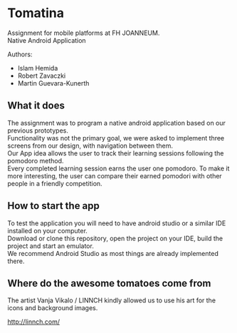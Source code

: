 # Tomatina

Assignment for mobile platforms at FH JOANNEUM. <br>
Native Android Application

Authors:
+ Islam Hemida
+ Robert Zavaczki
+ Martin Guevara-Kunerth

## What it does
The assignment was to program a native android application based on our previous prototypes. <br>
Functionality was not the primary goal, we were asked to implement three screens from our design, with navigation between them. <br>
Our App idea allows the user to track their learning sessions following the pomodoro method. <br>
Every completed learning session earns the user one pomodoro.
To make it more interesting, the user can compare their earned pomodori with other people in a friendly competition. <br>

## How to start the app
To test the application you will need to have android studio or a similar IDE installed on your computer. <br>
Download or clone this repository, open the project on your IDE, build the project and start an emulator. <br>
We recommend Android Studio as most things are already implemented there.

## Where do the awesome tomatoes come from
The artist Vanja Vikalo / LINNCH kindly allowed us to use his art for the icons and background images.

http://linnch.com/